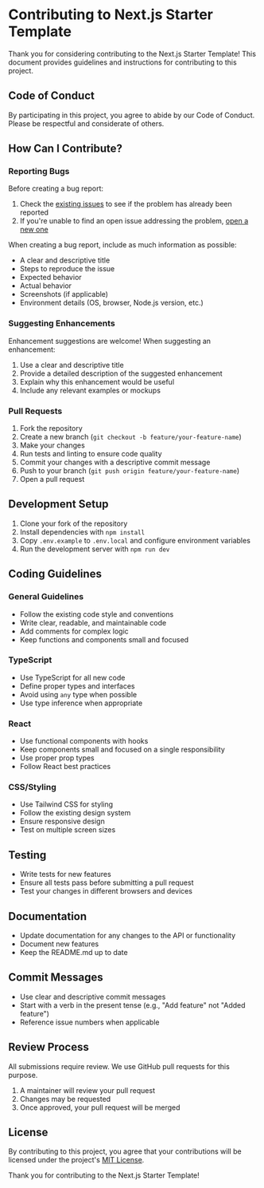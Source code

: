 # Contributing to Next.js Starter Template

Thank you for considering contributing to the Next.js Starter Template! This document provides guidelines and instructions for contributing to this project.

## Code of Conduct

By participating in this project, you agree to abide by our Code of Conduct. Please be respectful and considerate of others.

## How Can I Contribute?

### Reporting Bugs

Before creating a bug report:

1. Check the [existing issues](https://github.com/yourusername/next-starter-template/issues) to see if the problem has already been reported
2. If you're unable to find an open issue addressing the problem, [open a new one](https://github.com/yourusername/next-starter-template/issues/new)

When creating a bug report, include as much information as possible:

- A clear and descriptive title
- Steps to reproduce the issue
- Expected behavior
- Actual behavior
- Screenshots (if applicable)
- Environment details (OS, browser, Node.js version, etc.)

### Suggesting Enhancements

Enhancement suggestions are welcome! When suggesting an enhancement:

1. Use a clear and descriptive title
2. Provide a detailed description of the suggested enhancement
3. Explain why this enhancement would be useful
4. Include any relevant examples or mockups

### Pull Requests

1. Fork the repository
2. Create a new branch (`git checkout -b feature/your-feature-name`)
3. Make your changes
4. Run tests and linting to ensure code quality
5. Commit your changes with a descriptive commit message
6. Push to your branch (`git push origin feature/your-feature-name`)
7. Open a pull request

## Development Setup

1. Clone your fork of the repository
2. Install dependencies with `npm install`
3. Copy `.env.example` to `.env.local` and configure environment variables
4. Run the development server with `npm run dev`

## Coding Guidelines

### General Guidelines

- Follow the existing code style and conventions
- Write clear, readable, and maintainable code
- Add comments for complex logic
- Keep functions and components small and focused

### TypeScript

- Use TypeScript for all new code
- Define proper types and interfaces
- Avoid using `any` type when possible
- Use type inference when appropriate

### React

- Use functional components with hooks
- Keep components small and focused on a single responsibility
- Use proper prop types
- Follow React best practices

### CSS/Styling

- Use Tailwind CSS for styling
- Follow the existing design system
- Ensure responsive design
- Test on multiple screen sizes

## Testing

- Write tests for new features
- Ensure all tests pass before submitting a pull request
- Test your changes in different browsers and devices

## Documentation

- Update documentation for any changes to the API or functionality
- Document new features
- Keep the README.md up to date

## Commit Messages

- Use clear and descriptive commit messages
- Start with a verb in the present tense (e.g., "Add feature" not "Added feature")
- Reference issue numbers when applicable

## Review Process

All submissions require review. We use GitHub pull requests for this purpose.

1. A maintainer will review your pull request
2. Changes may be requested
3. Once approved, your pull request will be merged

## License

By contributing to this project, you agree that your contributions will be licensed under the project's [MIT License](LICENSE).

Thank you for contributing to the Next.js Starter Template! 